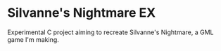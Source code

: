# Silvanne's Nightmare EX

Experimental C project aiming to recreate Silvanne's Nightmare, a GML game I'm making.
